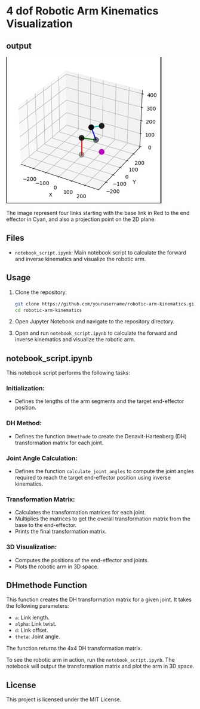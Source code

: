 # 4 dof Robotic Arm Kinematics Visualization


## output

  ![Robotic Arm](notebook_img.png)

The image represent four links starting with the base link in Red to the end effector in Cyan, and also a projection point on the 2D plane.



## Files

- `notebook_script.ipynb`: Main notebook script to calculate the forward and inverse kinematics and visualize the robotic arm.


## Usage

1. Clone the repository:
    ```bash
    git clone https://github.com/yourusername/robotic-arm-kinematics.git
    cd robotic-arm-kinematics
    ```

2. Open Jupyter Notebook and navigate to the repository directory.

3. Open and run `notebook_script.ipynb` to calculate the forward and inverse kinematics and visualize the robotic arm.

## notebook_script.ipynb

This notebook script performs the following tasks:

### Initialization:
- Defines the lengths of the arm segments and the target end-effector position.

### DH Method:
- Defines the function `DHmethode` to create the Denavit-Hartenberg (DH) transformation matrix for each joint.

### Joint Angle Calculation:
- Defines the function `calculate_joint_angles` to compute the joint angles required to reach the target end-effector position using inverse kinematics.

### Transformation Matrix:
- Calculates the transformation matrices for each joint.
- Multiplies the matrices to get the overall transformation matrix from the base to the end-effector.
- Prints the final transformation matrix.

### 3D Visualization:
- Computes the positions of the end-effector and joints.
- Plots the robotic arm in 3D space.

## DHmethode Function

This function creates the DH transformation matrix for a given joint. It takes the following parameters:

- `a`: Link length.
- `alpha`: Link twist.
- `d`: Link offset.
- `theta`: Joint angle.

The function returns the 4x4 DH transformation matrix.

To see the robotic arm in action, run the `notebook_script.ipynb`. The notebook will output the transformation matrix and plot the arm in 3D space.

## License

This project is licensed under the MIT License.
